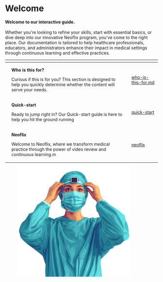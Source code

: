 # Welcome

**Welcome to our interactive guide.** \
\
Whether you're looking to refine your skills, start with essential basics, or dive deep into our innovative Neoflix program, you've come to the right place. Our documentation is tailored to help healthcare professionals, educators, and administrators enhance their impact in medical settings through continuous learning and effective practices.





<table data-view="cards"><thead><tr><th></th><th></th><th></th><th data-hidden data-card-target data-type="content-ref"></th></tr></thead><tbody><tr><td></td><td><p><strong>Who is this for?</strong></p><p></p><p>Curious if this is for you? This section is designed to help you quickly determine whether the content will serve your needs.</p></td><td></td><td><a href="welcome/who-is-this-for.md">who-is-this-for.md</a></td></tr><tr><td></td><td><p><strong>Quick-start</strong></p><p></p><p>Ready to jump right in? Our Quick-start guide is here to help you hit the ground running</p></td><td></td><td><a href="welcome/quick-start/">quick-start</a></td></tr><tr><td></td><td><p><strong>Neoflix</strong></p><p></p><p>Welcome to Neoflix, where we transform medical practice through the power of video review and continuous learning.m</p></td><td></td><td><a href="welcome/neoflix/">neoflix</a></td></tr></tbody></table>

<figure><img src=".gitbook/assets/LvnYnTnCZMHXjWeeyfec5KbNA.webp" alt="" width="375"><figcaption></figcaption></figure>
